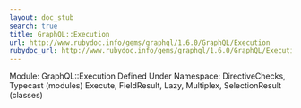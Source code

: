 ```yaml
---
layout: doc_stub
search: true
title: GraphQL::Execution
url: http://www.rubydoc.info/gems/graphql/1.6.0/GraphQL/Execution
rubydoc_url: http://www.rubydoc.info/gems/graphql/1.6.0/GraphQL/Execution
---
```


Module: GraphQL::Execution
Defined Under Namespace:
DirectiveChecks, Typecast (modules)
Execute, FieldResult, Lazy, Multiplex, SelectionResult (classes)

